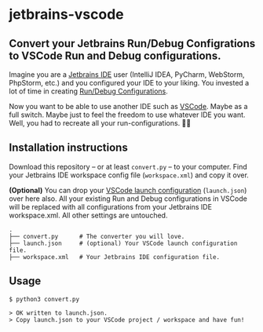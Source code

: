# jetbrains-vscode

**Convert your Jetbrains Run/Debug Configrations to VSCode Run and Debug configurations.**
---

Imagine you are a [Jetbrains IDE](https://www.jetbrains.com/products/) user (IntelliJ IDEA, PyCharm, WebStorm, PhpStorm, etc.)
and you configured your IDE to your liking. You invested a lot of time in creating [Run/Debug Configurations](https://www.jetbrains.com/help/idea/services-tool-window.html).

Now you want to be able to use another IDE such as [VSCode](https://code.visualstudio.com). Maybe as a full switch. Maybe just to feel the freedom to use whatever IDE you want. Well, you had to recreate all your run-configurations. 🤷‍♂️

## Installation instructions

Download this repository – or at least `convert.py` – to your computer.
Find your Jetbrains IDE workspace config file (`workspace.xml`) and copy it over.

**(Optional)** You can drop your [VSCode launch configuration](https://code.visualstudio.com/Docs/editor/debugging) (`launch.json`) over here also. All your existing Run and Debug configurations in VSCode will be replaced with all configurations from your Jetbrains IDE workspace.xml. All other settings are untouched.

```
.
├── convert.py      # The converter you will love.
├── launch.json     # (optional) Your VSCode launch configuration file.
├── workspace.xml   # Your Jetbrains IDE configuration file.
```

## Usage

```shell
$ python3 convert.py

> OK written to launch.json.
> Copy launch.json to your VSCode project / workspace and have fun!
```